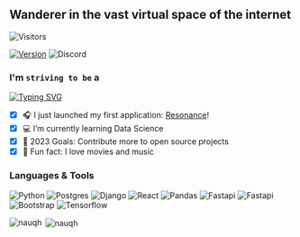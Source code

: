 ## Wanderer in the vast virtual space of the internet 

![Visitors](https://komarev.com/ghpvc/?username=nauqh&color=0ddfff&style=for-the-badge&label=PROFILE+VIEWS)

[![Version](https://img.shields.io/badge/nauqh-V2.0.0-blue?style=for-the-badge)](https://nauqh.github.io)
![Discord](https://img.shields.io/discord/574921006817476608.svg?label=Discord&logo=Discord&colorB=7289da&style=for-the-badge&logoColor=white)

### I'm `striving to be` a

[![Typing SVG](https://readme-typing-svg.demolab.com/?lines=Software+Engineer;Data+Engineer&color=64FFDA&background=0A192F&center=true)](https://git.io/typing-svg)

- [x] 🎧 I just launched my first application: [Resonance][resonance]!
- [x] :computer: I’m currently learning Data Science 
- [x] 📌 2023 Goals: Contribute more to open source projects
- [x] 📝 Fun fact: I love movies and music

### Languages & Tools
<img alt="Python" src="https://img.shields.io/badge/python%20-%2314354C.svg?&style=for-the-badge&logo=python&logoColor=white&colorB=0077b6"/>
<img alt="Postgres" src="https://img.shields.io/badge/postgres-%23316192.svg?style=for-the-badge&logo=postgresql&logoColor=white&colorB=5ab1bb" />
<img alt="Django" src="https://img.shields.io/badge/django-%23092E20.svg?style=for-the-badge&logo=django&logoColor=white&colorB=a98467" />
<img alt="React" src="https://img.shields.io/badge/react-%2320232a.svg?style=for-the-badge&logo=react&logoColor=white&colorB=a3b18a" />
<img alt="Pandas" src="https://img.shields.io/badge/pandas-%23150458.svg?style=for-the-badge&logo=pandas&logoColor=white&colorB=a5c882"/>
<img alt="Fastapi" src="https://img.shields.io/badge/Streamlit%20-%2300599C.svg?&style=for-the-badge&logo=streamlit&colorB=f7dd72" />
<img alt="Fastapi" src="https://img.shields.io/badge/FastAPI-005571?style=for-the-badge&logo=fastapi&logoColor=white&colorB=c8b6ff" />
<img alt="Bootstrap" src="https://img.shields.io/badge/bootstrap-%238511FA.svg?style=for-the-badge&logo=bootstrap&logoColor=white" />
<img alt="Tensorflow" src="https://img.shields.io/badge/TensorFlow-%23FF6F00.svg?style=for-the-badge&logo=TensorFlow&logoColor=white" />

<p>
<p><img align="left" src="https://github-readme-stats.vercel.app/api/top-langs/?username=nauqh&layout=compact" alt="nauqh" /></p>

<p>&nbsp;<img align="center" src="https://github-readme-stats.vercel.app/api?username=nauqh&show_icons=true" alt="nauqh" /></p>


[resonance]: https://resonances.streamlit.app/